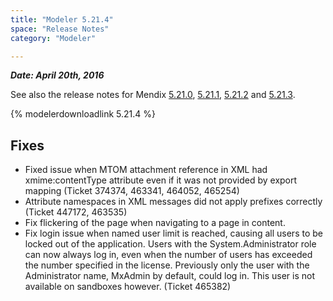 ```yaml
---
title: "Modeler 5.21.4"
space: "Release Notes"
category: "Modeler"

---
```



***Date: April 20th, 2016***

See also the release notes for Mendix [5.21.0](modeler-5.21.0), [5.21.1](modeler-5.21.1), [5.21.2](modeler-5.21.2) and [5.21.3](modeler-5.21.3).

{% modelerdownloadlink 5.21.4 %}

## Fixes

*   Fixed issue when MTOM attachment reference in XML had xmime:contentType attribute even if it was not provided by export mapping (Ticket 374374, 463341, 464052, 465254)
*   Attribute namespaces in XML messages did not apply prefixes correctly (Ticket 447172, 463535)
*   Fix flickering of the page when navigating to a page in content.
*   Fix login issue when named user limit is reached, causing all users to be locked out of the application. Users with the System.Administrator role can now always log in, even when the number of users has exceeded the number specified in the license. Previously only the user with the Administrator name, MxAdmin by default, could log in. This user is not available on sandboxes however. (Ticket 465382)